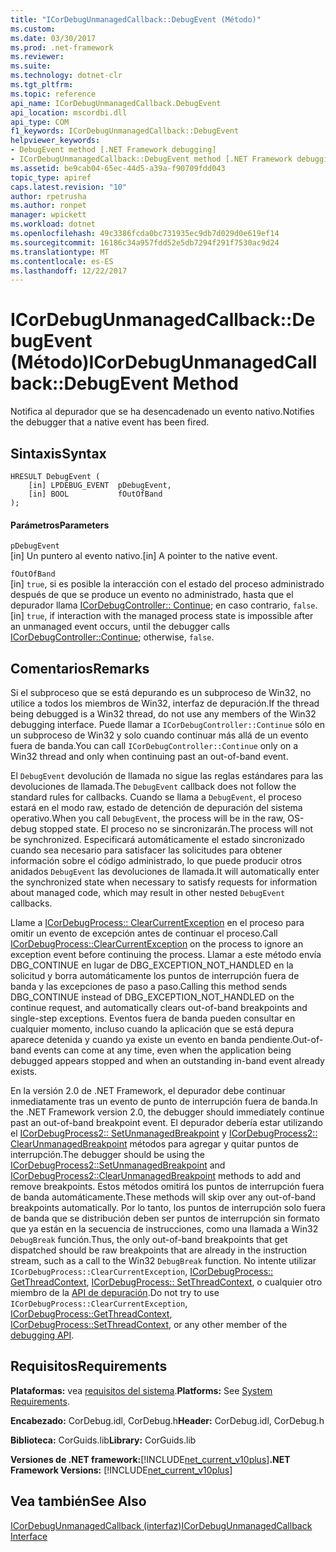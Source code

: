 ```yaml
---
title: "ICorDebugUnmanagedCallback::DebugEvent (Método)"
ms.custom: 
ms.date: 03/30/2017
ms.prod: .net-framework
ms.reviewer: 
ms.suite: 
ms.technology: dotnet-clr
ms.tgt_pltfrm: 
ms.topic: reference
api_name: ICorDebugUnmanagedCallback.DebugEvent
api_location: mscordbi.dll
api_type: COM
f1_keywords: ICorDebugUnmanagedCallback::DebugEvent
helpviewer_keywords:
- DebugEvent method [.NET Framework debugging]
- ICorDebugUnmanagedCallback::DebugEvent method [.NET Framework debugging]
ms.assetid: be9cab04-65ec-44d5-a39a-f90709fdd043
topic_type: apiref
caps.latest.revision: "10"
author: rpetrusha
ms.author: ronpet
manager: wpickett
ms.workload: dotnet
ms.openlocfilehash: 49c3386fcda0bc731935ec9db7d029d0e619ef14
ms.sourcegitcommit: 16186c34a957fdd52e5db7294f291f7530ac9d24
ms.translationtype: MT
ms.contentlocale: es-ES
ms.lasthandoff: 12/22/2017
---
```

# <a name="icordebugunmanagedcallbackdebugevent-method"></a><span data-ttu-id="e1bcd-102">ICorDebugUnmanagedCallback::DebugEvent (Método)</span><span class="sxs-lookup"><span data-stu-id="e1bcd-102">ICorDebugUnmanagedCallback::DebugEvent Method</span></span>
<span data-ttu-id="e1bcd-103">Notifica al depurador que se ha desencadenado un evento nativo.</span><span class="sxs-lookup"><span data-stu-id="e1bcd-103">Notifies the debugger that a native event has been fired.</span></span>  
  
## <a name="syntax"></a><span data-ttu-id="e1bcd-104">Sintaxis</span><span class="sxs-lookup"><span data-stu-id="e1bcd-104">Syntax</span></span>  
  
```  
HRESULT DebugEvent (  
    [in] LPDEBUG_EVENT  pDebugEvent,  
    [in] BOOL           fOutOfBand  
);  
```  
  
#### <a name="parameters"></a><span data-ttu-id="e1bcd-105">Parámetros</span><span class="sxs-lookup"><span data-stu-id="e1bcd-105">Parameters</span></span>  
 `pDebugEvent`  
 <span data-ttu-id="e1bcd-106">[in] Un puntero al evento nativo.</span><span class="sxs-lookup"><span data-stu-id="e1bcd-106">[in] A pointer to the native event.</span></span>  
  
 `fOutOfBand`  
 <span data-ttu-id="e1bcd-107">[in] `true`, si es posible la interacción con el estado del proceso administrado después de que se produce un evento no administrado, hasta que el depurador llama [ICorDebugController:: Continue](../../../../docs/framework/unmanaged-api/debugging/icordebugcontroller-continue-method.md); en caso contrario, `false`.</span><span class="sxs-lookup"><span data-stu-id="e1bcd-107">[in] `true`, if interaction with the managed process state is impossible after an unmanaged event occurs, until the debugger calls [ICorDebugController::Continue](../../../../docs/framework/unmanaged-api/debugging/icordebugcontroller-continue-method.md); otherwise, `false`.</span></span>  
  
## <a name="remarks"></a><span data-ttu-id="e1bcd-108">Comentarios</span><span class="sxs-lookup"><span data-stu-id="e1bcd-108">Remarks</span></span>  
 <span data-ttu-id="e1bcd-109">Si el subproceso que se está depurando es un subproceso de Win32, no utilice a todos los miembros de Win32, interfaz de depuración.</span><span class="sxs-lookup"><span data-stu-id="e1bcd-109">If the thread being debugged is a Win32 thread, do not use any members of the Win32 debugging interface.</span></span> <span data-ttu-id="e1bcd-110">Puede llamar a `ICorDebugController::Continue` sólo en un subproceso de Win32 y solo cuando continuar más allá de un evento fuera de banda.</span><span class="sxs-lookup"><span data-stu-id="e1bcd-110">You can call `ICorDebugController::Continue` only on a Win32 thread and only when continuing past an out-of-band event.</span></span>  
  
 <span data-ttu-id="e1bcd-111">El `DebugEvent` devolución de llamada no sigue las reglas estándares para las devoluciones de llamada.</span><span class="sxs-lookup"><span data-stu-id="e1bcd-111">The `DebugEvent` callback does not follow the standard rules for callbacks.</span></span> <span data-ttu-id="e1bcd-112">Cuando se llama a `DebugEvent`, el proceso estará en el modo raw, estado de detención de depuración del sistema operativo.</span><span class="sxs-lookup"><span data-stu-id="e1bcd-112">When you call `DebugEvent`, the process will be in the raw, OS-debug stopped state.</span></span> <span data-ttu-id="e1bcd-113">El proceso no se sincronizarán.</span><span class="sxs-lookup"><span data-stu-id="e1bcd-113">The process will not be synchronized.</span></span> <span data-ttu-id="e1bcd-114">Especificará automáticamente el estado sincronizado cuando sea necesario para satisfacer las solicitudes para obtener información sobre el código administrado, lo que puede producir otros anidados `DebugEvent` las devoluciones de llamada.</span><span class="sxs-lookup"><span data-stu-id="e1bcd-114">It will automatically enter the synchronized state when necessary to satisfy requests for information about managed code, which may result in other nested `DebugEvent` callbacks.</span></span>  
  
 <span data-ttu-id="e1bcd-115">Llame a [ICorDebugProcess:: ClearCurrentException](../../../../docs/framework/unmanaged-api/debugging/icordebugprocess-clearcurrentexception-method.md) en el proceso para omitir un evento de excepción antes de continuar el proceso.</span><span class="sxs-lookup"><span data-stu-id="e1bcd-115">Call [ICorDebugProcess::ClearCurrentException](../../../../docs/framework/unmanaged-api/debugging/icordebugprocess-clearcurrentexception-method.md) on the process to ignore an exception event before continuing the process.</span></span> <span data-ttu-id="e1bcd-116">Llamar a este método envía DBG_CONTINUE en lugar de DBG_EXCEPTION_NOT_HANDLED en la solicitud y borra automáticamente los puntos de interrupción fuera de banda y las excepciones de paso a paso.</span><span class="sxs-lookup"><span data-stu-id="e1bcd-116">Calling this method sends DBG_CONTINUE instead of DBG_EXCEPTION_NOT_HANDLED on the continue request, and automatically clears out-of-band breakpoints and single-step exceptions.</span></span> <span data-ttu-id="e1bcd-117">Eventos fuera de banda pueden consultar en cualquier momento, incluso cuando la aplicación que se está depura aparece detenida y cuando ya existe un evento en banda pendiente.</span><span class="sxs-lookup"><span data-stu-id="e1bcd-117">Out-of-band events can come at any time, even when the application being debugged appears stopped and when an outstanding in-band event already exists.</span></span>  
  
 <span data-ttu-id="e1bcd-118">En la versión 2.0 de .NET Framework, el depurador debe continuar inmediatamente tras un evento de punto de interrupción fuera de banda.</span><span class="sxs-lookup"><span data-stu-id="e1bcd-118">In the .NET Framework version 2.0, the debugger should immediately continue past an out-of-band breakpoint event.</span></span> <span data-ttu-id="e1bcd-119">El depurador debería estar utilizando el [ICorDebugProcess2:: SetUnmanagedBreakpoint](../../../../docs/framework/unmanaged-api/debugging/icordebugprocess2-setunmanagedbreakpoint-method.md) y [ICorDebugProcess2:: ClearUnmanagedBreakpoint](../../../../docs/framework/unmanaged-api/debugging/icordebugprocess2-clearunmanagedbreakpoint-method.md) métodos para agregar y quitar puntos de interrupción.</span><span class="sxs-lookup"><span data-stu-id="e1bcd-119">The debugger should be using the [ICorDebugProcess2::SetUnmanagedBreakpoint](../../../../docs/framework/unmanaged-api/debugging/icordebugprocess2-setunmanagedbreakpoint-method.md) and [ICorDebugProcess2::ClearUnmanagedBreakpoint](../../../../docs/framework/unmanaged-api/debugging/icordebugprocess2-clearunmanagedbreakpoint-method.md) methods to add and remove breakpoints.</span></span> <span data-ttu-id="e1bcd-120">Estos métodos omitirá los puntos de interrupción fuera de banda automáticamente.</span><span class="sxs-lookup"><span data-stu-id="e1bcd-120">These methods will skip over any out-of-band breakpoints automatically.</span></span> <span data-ttu-id="e1bcd-121">Por lo tanto, los puntos de interrupción solo fuera de banda que se distribución deben ser puntos de interrupción sin formato que ya están en la secuencia de instrucciones, como una llamada a Win32 `DebugBreak` función.</span><span class="sxs-lookup"><span data-stu-id="e1bcd-121">Thus, the only out-of-band breakpoints that get dispatched should be raw breakpoints that are already in the instruction stream, such as a call to the Win32 `DebugBreak` function.</span></span> <span data-ttu-id="e1bcd-122">No intente utilizar `ICorDebugProcess::ClearCurrentException`, [ICorDebugProcess:: GetThreadContext](../../../../docs/framework/unmanaged-api/debugging/icordebugprocess-getthreadcontext-method.md), [ICorDebugProcess:: SetThreadContext](../../../../docs/framework/unmanaged-api/debugging/icordebugprocess-setthreadcontext-method.md), o cualquier otro miembro de la [API de depuración](../../../../docs/framework/unmanaged-api/debugging/index.md).</span><span class="sxs-lookup"><span data-stu-id="e1bcd-122">Do not try to use `ICorDebugProcess::ClearCurrentException`, [ICorDebugProcess::GetThreadContext](../../../../docs/framework/unmanaged-api/debugging/icordebugprocess-getthreadcontext-method.md), [ICorDebugProcess::SetThreadContext](../../../../docs/framework/unmanaged-api/debugging/icordebugprocess-setthreadcontext-method.md), or any other member of the [debugging API](../../../../docs/framework/unmanaged-api/debugging/index.md).</span></span>  
  
## <a name="requirements"></a><span data-ttu-id="e1bcd-123">Requisitos</span><span class="sxs-lookup"><span data-stu-id="e1bcd-123">Requirements</span></span>  
 <span data-ttu-id="e1bcd-124">**Plataformas:** vea [requisitos del sistema](../../../../docs/framework/get-started/system-requirements.md).</span><span class="sxs-lookup"><span data-stu-id="e1bcd-124">**Platforms:** See [System Requirements](../../../../docs/framework/get-started/system-requirements.md).</span></span>  
  
 <span data-ttu-id="e1bcd-125">**Encabezado:** CorDebug.idl, CorDebug.h</span><span class="sxs-lookup"><span data-stu-id="e1bcd-125">**Header:** CorDebug.idl, CorDebug.h</span></span>  
  
 <span data-ttu-id="e1bcd-126">**Biblioteca:** CorGuids.lib</span><span class="sxs-lookup"><span data-stu-id="e1bcd-126">**Library:** CorGuids.lib</span></span>  
  
 <span data-ttu-id="e1bcd-127">**Versiones de .NET framework:**[!INCLUDE[net_current_v10plus](../../../../includes/net-current-v10plus-md.md)]</span><span class="sxs-lookup"><span data-stu-id="e1bcd-127">**.NET Framework Versions:** [!INCLUDE[net_current_v10plus](../../../../includes/net-current-v10plus-md.md)]</span></span>  
  
## <a name="see-also"></a><span data-ttu-id="e1bcd-128">Vea también</span><span class="sxs-lookup"><span data-stu-id="e1bcd-128">See Also</span></span>  
 [<span data-ttu-id="e1bcd-129">ICorDebugUnmanagedCallback (interfaz)</span><span class="sxs-lookup"><span data-stu-id="e1bcd-129">ICorDebugUnmanagedCallback Interface</span></span>](../../../../docs/framework/unmanaged-api/debugging/icordebugunmanagedcallback-interface.md)

